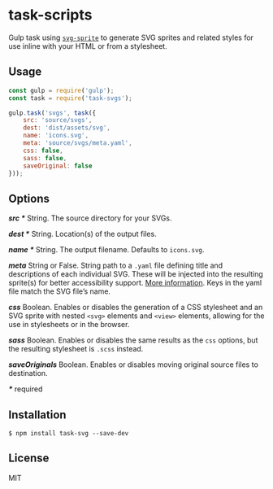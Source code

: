 # task-scripts

Gulp task using [`svg-sprite`](https://github.com/jkphl/svg-sprite) to generate SVG sprites and related styles for use inline with your HTML or from a stylesheet.

## Usage

```js
const gulp = require('gulp');
const task = require('task-svgs');

gulp.task('svgs', task({
	src: 'source/svgs',
	dest: 'dist/assets/svg',
	name: 'icons.svg',
	meta: 'source/svgs/meta.yaml',
	css: false,
	sass: false,
	saveOriginal: false
}));

```

## Options

___src *___ String.  The source directory for your SVGs.

___dest *___ String.  Location(s) of the output files.

___name *___ String.  The output filename. Defaults to `icons.svg`.

___meta___ String or False. String path to a `.yaml` file defining title and descriptions of each individual SVG. These will be injected into the resulting sprite(s) for better accessibility support. [More information](https://github.com/jkphl/svg-sprite/blob/master/docs/meta-data.md). Keys in the yaml file match the SVG file’s name.

___css___ Boolean. Enables or disables the generation of a CSS stylesheet and an SVG sprite with nested `<svg>` elements and `<view>` elements, allowing for the use in stylesheets or in the browser.

___sass___ Boolean. Enables or disables the same results as the `css` options, but the resulting stylesheet is `.scss` instead.

___saveOriginals___ Boolean.  Enables or disables moving original source files to destination.

___*___ required

## Installation

```
$ npm install task-svg --save-dev
```

## License

MIT
